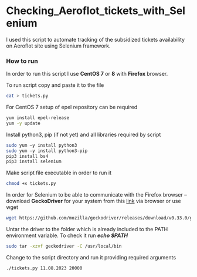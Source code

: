 # Checking_Aeroflot_tickets_with_Selenium
I used this script to automate tracking of the subsidized tickets availability on Aeroflot site using Selenium framework. 


### How to run ###
In order to run this script I use **CentOS 7** or **8** with **Firefox** browser.

To run script copy and paste it to the file
```bash
cat > tickets.py
```
For CentOS 7 setup of epel repository can be required
```bash
yum install epel-release
yum -y update
```

Install python3, pip (if not yet) and all libraries required by script
```bash
sudo yum –y install python3
sudo yum –y install python3-pip
pip3 install bs4
pip3 install selenium
```

Make script file executable in order to run it
```bash
chmod +x tickets.py
```
In order for Selenium to be able to communicate with the Firefox browser – download **GeckoDriver** for your system from this [link](https://github.com/mozilla/geckodriver/releases) via browser or use wget
```bash
wget https://github.com/mozilla/geckodriver/releases/download/v0.33.0/geckodriver-v0.33.0-linux64.tar.gz -O geckodriver
```
Untar the driver to the folder which is already included to the PATH environment variable. To check it run ***echo $PATH***
```bash
sudo tar -xzvf geckodriver -C /usr/local/bin
```
Change to the script directory and run it providing required arguments
```bash
./tickets.py 11.08.2023 20000
```
